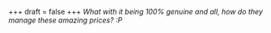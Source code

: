 
+++
draft = false
+++
_What with it being 100% genuine and all, how do they manage these amazing prices? :P_
